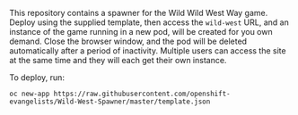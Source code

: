 This repository contains a spawner for the Wild Wild West Way game. Deploy using the supplied template, then access the ``wild-west`` URL, and an instance of the game running in a new pod, will be created for you own demand. Close the browser window, and the pod will be deleted automatically after a period of inactivity. Multiple users can access the site at the same time and they will each get their own instance.

To deploy, run:

```
oc new-app https://raw.githubusercontent.com/openshift-evangelists/Wild-West-Spawner/master/template.json
```
